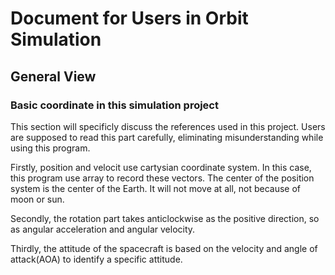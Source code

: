 # Document for Users in Orbit Simulation

## General View

### Basic coordinate in this simulation project

This section will specificly discuss the references used in this project. Users are supposed to read this part carefully, eliminating misunderstanding while using this program.

Firstly, position and velocit use cartysian coordinate system. In this case, this program use array to record these vectors. The center of the position system is the center of the Earth. It will not move at all, not because of moon or sun.

Secondly, the rotation part takes anticlockwise as the positive direction, so as angular acceleration and angular velocity.

Thirdly, the attitude of the spacecraft is based on the velocity and angle of attack(AOA) to identify a specific attitude.